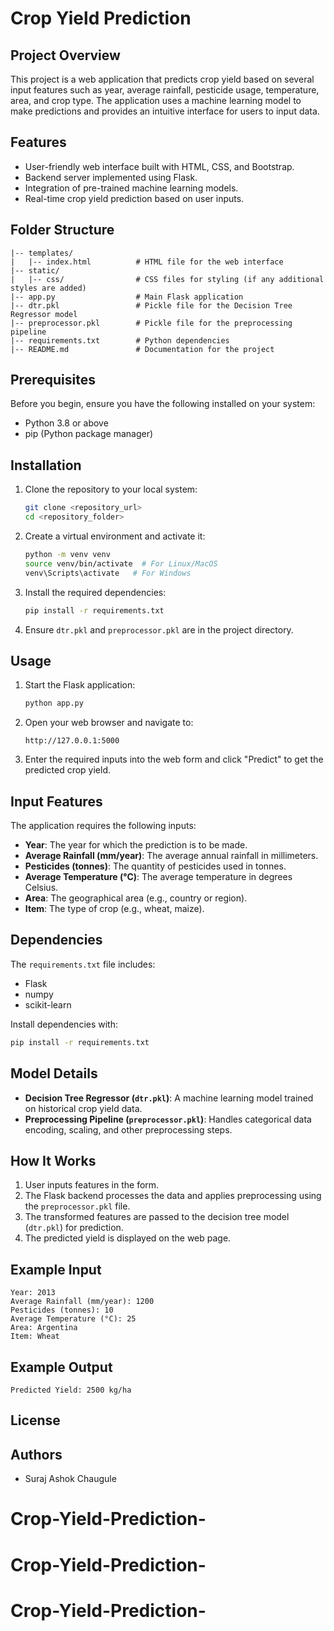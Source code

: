 # Crop Yield Prediction

## Project Overview

This project is a web application that predicts crop yield based on several input features such as year, average rainfall, pesticide usage, temperature, area, and crop type. The application uses a machine learning model to make predictions and provides an intuitive interface for users to input data.

## Features

- User-friendly web interface built with HTML, CSS, and Bootstrap.
- Backend server implemented using Flask.
- Integration of pre-trained machine learning models.
- Real-time crop yield prediction based on user inputs.

## Folder Structure

```
|-- templates/
|   |-- index.html          # HTML file for the web interface
|-- static/
|   |-- css/                # CSS files for styling (if any additional styles are added)
|-- app.py                  # Main Flask application
|-- dtr.pkl                 # Pickle file for the Decision Tree Regressor model
|-- preprocessor.pkl        # Pickle file for the preprocessing pipeline
|-- requirements.txt        # Python dependencies
|-- README.md               # Documentation for the project
```

## Prerequisites

Before you begin, ensure you have the following installed on your system:

- Python 3.8 or above
- pip (Python package manager)

## Installation

1. Clone the repository to your local system:

   ```bash
   git clone <repository_url>
   cd <repository_folder>
   ```

2. Create a virtual environment and activate it:

   ```bash
   python -m venv venv
   source venv/bin/activate  # For Linux/MacOS
   venv\Scripts\activate   # For Windows
   ```

3. Install the required dependencies:

   ```bash
   pip install -r requirements.txt
   ```

4. Ensure `dtr.pkl` and `preprocessor.pkl` are in the project directory.

## Usage

1. Start the Flask application:

   ```bash
   python app.py
   ```

2. Open your web browser and navigate to:

   ```
   http://127.0.0.1:5000
   ```

3. Enter the required inputs into the web form and click "Predict" to get the predicted crop yield.

## Input Features

The application requires the following inputs:

- **Year**: The year for which the prediction is to be made.
- **Average Rainfall (mm/year)**: The average annual rainfall in millimeters.
- **Pesticides (tonnes)**: The quantity of pesticides used in tonnes.
- **Average Temperature (°C)**: The average temperature in degrees Celsius.
- **Area**: The geographical area (e.g., country or region).
- **Item**: The type of crop (e.g., wheat, maize).

## Dependencies

The `requirements.txt` file includes:

- Flask
- numpy
- scikit-learn

Install dependencies with:

```bash
pip install -r requirements.txt
```

## Model Details

- **Decision Tree Regressor (********`dtr.pkl`********)**: A machine learning model trained on historical crop yield data.
- **Preprocessing Pipeline (********`preprocessor.pkl`********)**: Handles categorical data encoding, scaling, and other preprocessing steps.

## How It Works

1. User inputs features in the form.
2. The Flask backend processes the data and applies preprocessing using the `preprocessor.pkl` file.
3. The transformed features are passed to the decision tree model (`dtr.pkl`) for prediction.
4. The predicted yield is displayed on the web page.

## Example Input

```text
Year: 2013
Average Rainfall (mm/year): 1200
Pesticides (tonnes): 10
Average Temperature (°C): 25
Area: Argentina
Item: Wheat
```

## Example Output

```text
Predicted Yield: 2500 kg/ha
```

##

## License

## Authors

- Suraj Ashok Chaugule

# Crop-Yield-Prediction-
# Crop-Yield-Prediction-
# Crop-Yield-Prediction-
